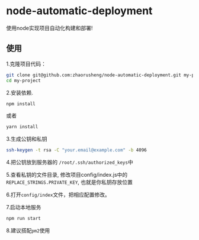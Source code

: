 # node-automatic-deployment
使用node实现项目自动化构建和部署!

使用
---
1.克隆项目代码：
```bash
git clone git@github.com:zhaorusheng/node-automatic-deployment.git my-project
cd my-project
```

2.安装依赖.
```bash
npm install
```
或者

```bash
yarn install
```

3.生成公钥和私钥
```bash
ssh-keygen -t rsa -C "your.email@example.com" -b 4096
```

4.把公钥放到服务器的 `/root/.ssh/authorized_keys`中

5.查看私钥的文件目录, 修改项目config/index.js中的`REPLACE_STRINGS.PRIVATE_KEY`, 也就是你私钥存放位置

6.打开`config/index`文件，把相应配置修改。

7.启动本地服务
```bash
npm run start
```

8.建议搭配`pm2`使用
